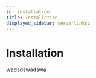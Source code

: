 ```yaml
---
id: installation
title: Installation
displayed_sidebar: serverlinksz
---
```


# Installation

wadsdswadswa
